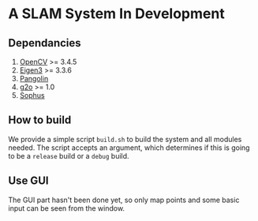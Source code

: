 # A SLAM System In Development
## Dependancies
1. [OpenCV](https://github.com/opencv/opencv) >= 3.4.5
2. [Eigen3](https://github.com/eigenteam/eigen-git-mirror) >= 3.3.6
3. [Pangolin](https://github.com/stevenlovegrove/Pangolin)
4. [g2o](https://github.com/RainerKuemmerle/g2o) >= 1.0
5. [Sophus](https://github.com/xingruiy/Sophus)
## How to build
We provide a simple script ```build.sh``` to build the system and all modules needed. The script accepts an argument, which determines if this is going to be a ```release``` build or a ```debug``` build. 
## Use GUI
The GUI part hasn't been done yet, so only map points and some basic input can be seen from the window.